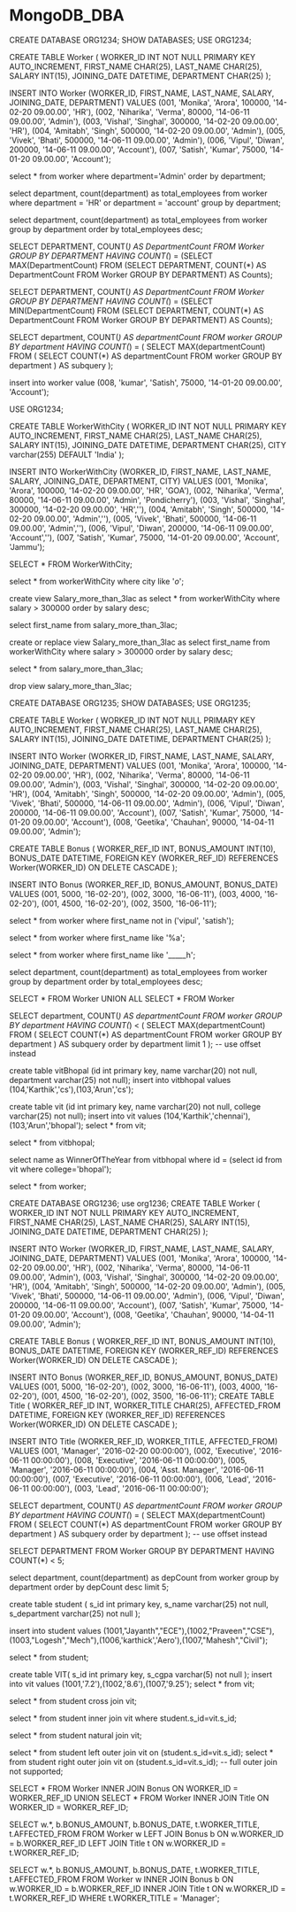 # MongoDB_DBA
CREATE DATABASE ORG1234;
SHOW DATABASES;
USE ORG1234;

CREATE TABLE Worker (
	WORKER_ID INT NOT NULL PRIMARY KEY AUTO_INCREMENT,
	FIRST_NAME CHAR(25),
	LAST_NAME CHAR(25),
	SALARY INT(15),
	JOINING_DATE DATETIME,
	DEPARTMENT CHAR(25)
);

INSERT INTO Worker 
	(WORKER_ID, FIRST_NAME, LAST_NAME, SALARY, JOINING_DATE, DEPARTMENT) VALUES
		(001, 'Monika', 'Arora', 100000, '14-02-20 09.00.00', 'HR'),
		(002, 'Niharika', 'Verma', 80000, '14-06-11 09.00.00', 'Admin'),
		(003, 'Vishal', 'Singhal', 300000, '14-02-20 09.00.00', 'HR'),
		(004, 'Amitabh', 'Singh', 500000, '14-02-20 09.00.00', 'Admin'),
		(005, 'Vivek', 'Bhati', 500000, '14-06-11 09.00.00', 'Admin'),
		(006, 'Vipul', 'Diwan', 200000, '14-06-11 09.00.00', 'Account'),
		(007, 'Satish', 'Kumar', 75000, '14-01-20 09.00.00', 'Account');
        
select * from worker
where department='Admin' order by department;

select department, count(department) as total_employees from worker
where department = 'HR' or department = 'account' group by department;

select department, count(department) as total_employees from worker
group by department
order by total_employees desc;

SELECT DEPARTMENT, COUNT(*) AS DepartmentCount
FROM Worker
GROUP BY DEPARTMENT
HAVING COUNT(*) = (SELECT MAX(DepartmentCount) FROM (SELECT DEPARTMENT, COUNT(*) AS DepartmentCount FROM Worker GROUP BY DEPARTMENT) AS Counts);

SELECT DEPARTMENT, COUNT(*) AS DepartmentCount
FROM Worker
GROUP BY DEPARTMENT
HAVING COUNT(*) = (SELECT MIN(DepartmentCount) FROM (SELECT DEPARTMENT, COUNT(*) AS DepartmentCount FROM Worker GROUP BY DEPARTMENT) AS Counts);

SELECT department, COUNT(*) AS departmentCount
FROM worker
GROUP BY department
HAVING COUNT(*) = (
    SELECT MAX(departmentCount)
    FROM (
        SELECT COUNT(*) AS departmentCount
        FROM worker
        GROUP BY department
    ) AS subquery
);

insert into worker value (008, 'kumar', 'Satish', 75000, '14-01-20 09.00.00', 'Account');

USE ORG1234;

CREATE TABLE WorkerWithCity (
	WORKER_ID INT NOT NULL PRIMARY KEY AUTO_INCREMENT,
	FIRST_NAME CHAR(25),
	LAST_NAME CHAR(25),
	SALARY INT(15),
	JOINING_DATE DATETIME,
	DEPARTMENT CHAR(25),
    CITY varchar(255) DEFAULT 'India'
);

INSERT INTO WorkerWithCity 
	(WORKER_ID, FIRST_NAME, LAST_NAME, SALARY, JOINING_DATE, DEPARTMENT, CITY) VALUES
		(001, 'Monika', 'Arora', 100000, '14-02-20 09.00.00', 'HR', 'GOA'),
		(002, 'Niharika', 'Verma', 80000, '14-06-11 09.00.00', 'Admin', 'Pondicherry'),
		(003, 'Vishal', 'Singhal', 300000, '14-02-20 09.00.00', 'HR',''),
		(004, 'Amitabh', 'Singh', 500000, '14-02-20 09.00.00', 'Admin',''),
		(005, 'Vivek', 'Bhati', 500000, '14-06-11 09.00.00', 'Admin',''),
		(006, 'Vipul', 'Diwan', 200000, '14-06-11 09.00.00', 'Account',''),
		(007, 'Satish', 'Kumar', 75000, '14-01-20 09.00.00', 'Account', 'Jammu');
        
SELECT * FROM WorkerWithCity;

select * from workerWithCity
where city like '_o_';

create view Salary_more_than_3lac as
select * from workerWithCity
where salary > 300000
order by salary desc;

select first_name from salary_more_than_3lac;

create or replace view Salary_more_than_3lac as
select first_name from workerWithCity
where salary > 300000
order by salary desc;

select * from salary_more_than_3lac;

drop view salary_more_than_3lac;

CREATE DATABASE ORG1235;
SHOW DATABASES;
USE ORG1235;

CREATE TABLE Worker (
	WORKER_ID INT NOT NULL PRIMARY KEY AUTO_INCREMENT,
	FIRST_NAME CHAR(25),
	LAST_NAME CHAR(25),
	SALARY INT(15),
	JOINING_DATE DATETIME,
	DEPARTMENT CHAR(25)
);

INSERT INTO Worker 
	(WORKER_ID, FIRST_NAME, LAST_NAME, SALARY, JOINING_DATE, DEPARTMENT) VALUES
		(001, 'Monika', 'Arora', 100000, '14-02-20 09.00.00', 'HR'),
		(002, 'Niharika', 'Verma', 80000, '14-06-11 09.00.00', 'Admin'),
		(003, 'Vishal', 'Singhal', 300000, '14-02-20 09.00.00', 'HR'),
		(004, 'Amitabh', 'Singh', 500000, '14-02-20 09.00.00', 'Admin'),
		(005, 'Vivek', 'Bhati', 500000, '14-06-11 09.00.00', 'Admin'),
		(006, 'Vipul', 'Diwan', 200000, '14-06-11 09.00.00', 'Account'),
		(007, 'Satish', 'Kumar', 75000, '14-01-20 09.00.00', 'Account'),
		(008, 'Geetika', 'Chauhan', 90000, '14-04-11 09.00.00', 'Admin');

CREATE TABLE Bonus (
	WORKER_REF_ID INT,
	BONUS_AMOUNT INT(10),
	BONUS_DATE DATETIME,
	FOREIGN KEY (WORKER_REF_ID)
		REFERENCES Worker(WORKER_ID)
        ON DELETE CASCADE
);

INSERT INTO Bonus 
	(WORKER_REF_ID, BONUS_AMOUNT, BONUS_DATE) VALUES
		(001, 5000, '16-02-20'),
		(002, 3000, '16-06-11'),
		(003, 4000, '16-02-20'),
		(001, 4500, '16-02-20'),
        (002, 3500, '16-06-11');
        
select * from worker
where first_name not in ('vipul', 'satish');

select * from worker
where first_name like '%a';

select * from worker
where first_name like '_____h';

select department, count(department) as total_employees from worker
group by department
order by total_employees desc;

SELECT * FROM Worker
UNION ALL
SELECT * FROM Worker


SELECT department, COUNT(*) AS departmentCount
FROM worker
GROUP BY department
HAVING COUNT(*) < (
    SELECT MAX(departmentCount)
    FROM (
        SELECT COUNT(*) AS departmentCount
        FROM worker
        GROUP BY department
    ) AS subquery
order by department limit 1
); -- use offset instead

create table vitBhopal (id int primary key, name varchar(20) not null,
department varchar(25) not null);
insert into vitbhopal values (104,'Karthik','cs'),(103,'Arun','cs');

create table vit (id int primary key, name varchar(20) not null,
college varchar(25) not null);
insert into vit values (104,'Karthik','chennai'),(103,'Arun','bhopal');
select * from vit;

select * from vitbhopal;

select name as WinnerOfTheYear from vitbhopal
where id = (select id from vit where college='bhopal');

select * from worker;

CREATE DATABASE ORG1236;
use org1236;
CREATE TABLE Worker (
	WORKER_ID INT NOT NULL PRIMARY KEY AUTO_INCREMENT,
	FIRST_NAME CHAR(25),
	LAST_NAME CHAR(25),
	SALARY INT(15),
	JOINING_DATE DATETIME,
	DEPARTMENT CHAR(25)
);

INSERT INTO Worker 
	(WORKER_ID, FIRST_NAME, LAST_NAME, SALARY, JOINING_DATE, DEPARTMENT) VALUES
		(001, 'Monika', 'Arora', 100000, '14-02-20 09.00.00', 'HR'),
		(002, 'Niharika', 'Verma', 80000, '14-06-11 09.00.00', 'Admin'),
		(003, 'Vishal', 'Singhal', 300000, '14-02-20 09.00.00', 'HR'),
		(004, 'Amitabh', 'Singh', 500000, '14-02-20 09.00.00', 'Admin'),
		(005, 'Vivek', 'Bhati', 500000, '14-06-11 09.00.00', 'Admin'),
		(006, 'Vipul', 'Diwan', 200000, '14-06-11 09.00.00', 'Account'),
		(007, 'Satish', 'Kumar', 75000, '14-01-20 09.00.00', 'Account'),
		(008, 'Geetika', 'Chauhan', 90000, '14-04-11 09.00.00', 'Admin');

CREATE TABLE Bonus (
	WORKER_REF_ID INT,
	BONUS_AMOUNT INT(10),
	BONUS_DATE DATETIME,
	FOREIGN KEY (WORKER_REF_ID)
		REFERENCES Worker(WORKER_ID)
        ON DELETE CASCADE
);

INSERT INTO Bonus 
	(WORKER_REF_ID, BONUS_AMOUNT, BONUS_DATE) VALUES
		(001, 5000, '16-02-20'),
		(002, 3000, '16-06-11'),
		(003, 4000, '16-02-20'),
		(001, 4500, '16-02-20'),
		(002, 3500, '16-06-11');
CREATE TABLE Title (
	WORKER_REF_ID INT,
	WORKER_TITLE CHAR(25),
	AFFECTED_FROM DATETIME,
	FOREIGN KEY (WORKER_REF_ID)
		REFERENCES Worker(WORKER_ID)
        ON DELETE CASCADE
);

INSERT INTO Title 
	(WORKER_REF_ID, WORKER_TITLE, AFFECTED_FROM) VALUES
 (001, 'Manager', '2016-02-20 00:00:00'),
 (002, 'Executive', '2016-06-11 00:00:00'),
 (008, 'Executive', '2016-06-11 00:00:00'),
 (005, 'Manager', '2016-06-11 00:00:00'),
 (004, 'Asst. Manager', '2016-06-11 00:00:00'),
 (007, 'Executive', '2016-06-11 00:00:00'),
 (006, 'Lead', '2016-06-11 00:00:00'),
 (003, 'Lead', '2016-06-11 00:00:00');
 
SELECT department, COUNT(*) AS departmentCount
FROM worker
GROUP BY department
HAVING COUNT(*) = (
    SELECT MAX(departmentCount)
    FROM (
        SELECT COUNT(*) AS departmentCount
        FROM worker
        GROUP BY department
    ) AS subquery
order by department
); -- use offset instead

SELECT DEPARTMENT
FROM Worker
GROUP BY DEPARTMENT
HAVING COUNT(*) < 5;

select department, count(department) as depCount from worker
group by department
order by depCount desc limit 5;

create table student (
	s_id int primary key,
    s_name varchar(25) not null,
    s_department varchar(25) not null
);

insert into student values (1001,"Jayanth","ECE"),(1002,"Praveen","CSE"),(1003,"Logesh","Mech"),(1006,'karthick','Aero'),(1007,"Mahesh","Civil");

select * from student;

create table VIT(
s_id int primary key,
s_cgpa varchar(5) not null
);
insert into vit values (1001,'7.2'),(1002,'8.6'),(1007,'9.25');
select * from vit;

select * from student cross join vit;

select * from student inner join vit where student.s_id=vit.s_id;

select * from student natural join vit;

select * from student left outer join vit on (student.s_id=vit.s_id);
select * from student right outer join vit on (student.s_id=vit.s_id);
-- full outer join not supported;

SELECT * 
FROM Worker 
INNER JOIN Bonus ON WORKER_ID = WORKER_REF_ID
UNION 
SELECT * 
FROM Worker 
INNER JOIN Title ON WORKER_ID = WORKER_REF_ID;

SELECT w.*, b.BONUS_AMOUNT, b.BONUS_DATE, t.WORKER_TITLE, t.AFFECTED_FROM
FROM Worker w
LEFT JOIN Bonus b ON w.WORKER_ID = b.WORKER_REF_ID
LEFT JOIN Title t ON w.WORKER_ID = t.WORKER_REF_ID;

SELECT w.*, b.BONUS_AMOUNT, b.BONUS_DATE, t.WORKER_TITLE, t.AFFECTED_FROM
FROM Worker w
INNER JOIN Bonus b ON w.WORKER_ID = b.WORKER_REF_ID
INNER JOIN Title t ON w.WORKER_ID = t.WORKER_REF_ID
WHERE t.WORKER_TITLE = 'Manager';
